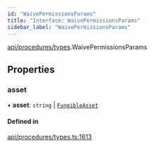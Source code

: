 ```yaml
---
id: "WaivePermissionsParams"
title: "Interface: WaivePermissionsParams"
sidebar_label: "WaivePermissionsParams"
---
```


[api/procedures/types](../../../../../modules/API/Procedures/Types/Types.md).WaivePermissionsParams

## Properties

### asset

• **asset**: `string` \| [`FungibleAsset`](../../../../../classes/API/Entities/Asset/Fungible/FungibleAsset.md)

#### Defined in

[api/procedures/types.ts:1613](https://github.com/PolymeshAssociation/polymesh-sdk/blob/8a9e72221/src/api/procedures/types.ts#L1613)
